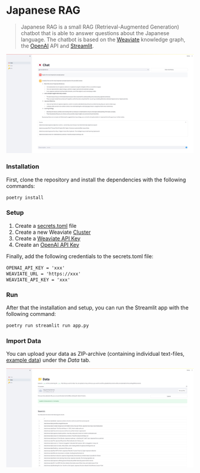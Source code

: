 # Japanese RAG

> Japanese RAG is a small RAG (Retrieval-Augmented Generation) chatbot that is able to answer questions about the Japanese language. The chatbot is based on the [Weaviate](https://www.semi.technology/products/weaviate.html) knowledge graph, the [OpenAI](https://platform.openai.com/docs/api-reference/chat) API and [Streamlit](https://streamlit.io/).

![chat interface](./doc/chat.jpeg)

### Installation

First, clone the repository and install the dependencies with the following commands:

```bash
poetry install
```

### Setup

1. Create a [secrets.toml](https://docs.streamlit.io/develop/api-reference/connections/secrets.toml) file
2. Create a new Weaviate [Cluster](https://weaviate.io/developers/wcs/create-instance)
3. Create a [Weaviate API Key](https://weaviate.io/developers/weaviate/starter-guides/connect)
4. Create an [OpenAI API Key](https://platform.openai.com/docs/quickstart/step-2-setup-your-api-key)

Finally, add the following credentials to the secrets.toml file:

```text
OPENAI_API_KEY = 'xxx'
WEAVIATE_URL = 'https://xxx'
WEAVIATE_API_KEY = 'xxx'
```

### Run

After that the installation and setup, you can run the Streamlit app with the following command:

```bash
poetry run streamlit run app.py
```

### Import Data

You can upload your data as ZIP-archive (containing individual text-files, [example data](https://github.com/AlexW00/organic-japanese-transscripts)) under the _Data_ tab.

![import interface](./doc/import.jpeg)